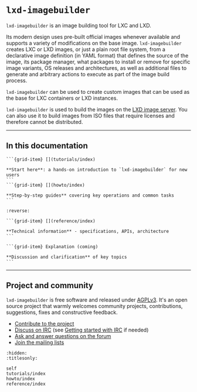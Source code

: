 # `lxd-imagebuilder`

`lxd-imagebuilder` is an image building tool for LXC and LXD.

Its modern design uses pre-built official images whenever available and supports a variety of modifications on the base image.
`lxd-imagebuilder` creates LXC or LXD images, or just a plain root file system, from a declarative image definition (in YAML format) that defines the source of the image, its package manager, what packages to install or remove for specific image variants, OS releases and architectures, as well as additional files to generate and arbitrary actions to execute as part of the image build process.

`lxd-imagebuilder` can be used to create custom images that can be used as the base for LXC containers or LXD instances.

`lxd-imagebuilder` is used to build the images on the [LXD image server](https://images.lxd.canonical.com/).
You can also use it to build images from ISO files that require licenses and therefore cannot be distributed.

---

## In this documentation

````{grid} 1 1 2 2
```{grid-item} [](tutorials/index)

**Start here**: a hands-on introduction to `lxd-imagebuilder` for new users
```
```{grid-item} [](howto/index)

**Step-by-step guides** covering key operations and common tasks
```
````

````{grid} 1 1 2 2
:reverse:

```{grid-item} [](reference/index)

**Technical information** - specifications, APIs, architecture
```

```{grid-item} Explanation (coming)

**Discussion and clarification** of key topics
```
````

---

## Project and community

`lxd-imagebuilder` is free software and released under [AGPLv3](https://www.gnu.org/licenses/agpl-3.0.en.html).
It's an open source project that warmly welcomes community projects, contributions, suggestions, fixes and constructive feedback.

- [Contribute to the project](https://github.com/canonical/lxd-imagebuilder/blob/master/CONTRIBUTING.md)  <!-- wokeignore:rule=master -->
- [Discuss on IRC](https://web.libera.chat/#lxd) (see [Getting started with IRC](https://discuss.linuxcontainers.org/t/getting-started-with-irc/11920) if needed)
- [Ask and answer questions on the forum](https://discuss.linuxcontainers.org)
- [Join the mailing lists](https://lists.linuxcontainers.org)

```{toctree}
:hidden:
:titlesonly:

self
tutorials/index
howto/index
reference/index
```
